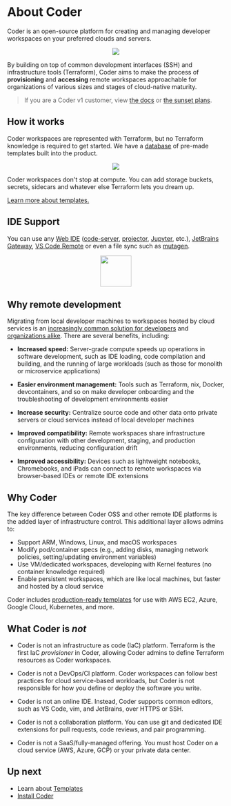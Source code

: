 # About Coder

Coder is an open-source platform for creating and managing developer workspaces
on your preferred clouds and servers.

<p align="center">
  <img src="./images/hero-image.png">
</p>

By building on top of common development interfaces (SSH) and infrastructure
tools (Terraform), Coder aims to make the process of **provisioning** and
**accessing** remote workspaces approachable for organizations of various sizes
and stages of cloud-native maturity.

<blockquote class="warning">
  <p>
  If you are a Coder v1 customer, view <a href="https://coder.com/docs/coder">the docs</a> or <a href="https://coder.com/docs/coder/latest/guides/v2-faq">the sunset plans</a>.
  </p>
</blockquote>

## How it works

Coder workspaces are represented with Terraform, but no Terraform knowledge is
required to get started. We have a
[database](https://registry.coder.com/templates) of pre-made templates built
into the product.

<p align="center">
  <img src="./images/providers-compute.png">
</p>

Coder workspaces don't stop at compute. You can add storage buckets, secrets,
sidecars and whatever else Terraform lets you dream up.

[Learn more about templates.](./admin/templates/index.md)

## IDE Support

You can use any [Web IDE](./admin/templates/extending-templates/web-ides.md)
([code-server](https://github.com/coder/code-server),
[projector](https://github.com/JetBrains/projector-server),
[Jupyter](https://jupyter.org), etc.),
[JetBrains Gateway](https://www.jetbrains.com/remote-development/gateway/),
[VS Code Remote](https://code.visualstudio.com/docs/remote/ssh-tutorial) or even
a file sync such as [mutagen](https://mutagen.io/).

<p align="center">
  <img src="./images/ide-icons.svg" height=72>
</p>

## Why remote development

Migrating from local developer machines to workspaces hosted by cloud services
is an
[increasingly common solution for developers](https://blog.alexellis.io/the-internet-is-my-computer/)
and
[organizations alike](https://slack.engineering/development-environments-at-slack).
There are several benefits, including:

- **Increased speed:** Server-grade compute speeds up operations in software
  development, such as IDE loading, code compilation and building, and the
  running of large workloads (such as those for monolith or microservice
  applications)

- **Easier environment management:** Tools such as Terraform, nix, Docker,
  devcontainers, and so on make developer onboarding and the troubleshooting of
  development environments easier

- **Increase security:** Centralize source code and other data onto private
  servers or cloud services instead of local developer machines

- **Improved compatibility:** Remote workspaces share infrastructure
  configuration with other development, staging, and production environments,
  reducing configuration drift

- **Improved accessibility:** Devices such as lightweight notebooks,
  Chromebooks, and iPads can connect to remote workspaces via browser-based IDEs
  or remote IDE extensions

## Why Coder

The key difference between Coder OSS and other remote IDE platforms is the added
layer of infrastructure control. This additional layer allows admins to:

- Support ARM, Windows, Linux, and macOS workspaces
- Modify pod/container specs (e.g., adding disks, managing network policies,
  setting/updating environment variables)
- Use VM/dedicated workspaces, developing with Kernel features (no container
  knowledge required)
- Enable persistent workspaces, which are like local machines, but faster and
  hosted by a cloud service

Coder includes
[production-ready templates](https://registry.coder.com/templates) for use with
AWS EC2, Azure, Google Cloud, Kubernetes, and more.

## What Coder is _not_

- Coder is not an infrastructure as code (IaC) platform. Terraform is the first
  IaC _provisioner_ in Coder, allowing Coder admins to define Terraform
  resources as Coder workspaces.

- Coder is not a DevOps/CI platform. Coder workspaces can follow best practices
  for cloud service-based workloads, but Coder is not responsible for how you
  define or deploy the software you write.

- Coder is not an online IDE. Instead, Coder supports common editors, such as VS
  Code, vim, and JetBrains, over HTTPS or SSH.

- Coder is not a collaboration platform. You can use git and dedicated IDE
  extensions for pull requests, code reviews, and pair programming.

- Coder is not a SaaS/fully-managed offering. You must host Coder on a cloud
  service (AWS, Azure, GCP) or your private data center.

## Up next

- Learn about [Templates](./admin/templates/index.md)
- [Install Coder](./install/index.md)
